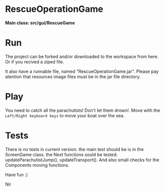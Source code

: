 # RescueOperationGame

<b>Main class: src/gui/RescueGame</b>

# Run
The project can be forked and/or downloaded to the workspace from here. Or if you recived a ziped file.

It also have a runnable file, named "RescueOperationGame.jar".
Please pay atention that resources image files must be in the jar file directory.

# Play
You need to catch all the parachutists! Don't let them drown!.
Move with the `Left/Right keyboard keys` to move your boat over the sea.

# Tests
There is no tests in current version. the main test should be is in the ScreenGame class.
the Next functions sould be tested: updateParachutistJump(), updateTransport().
And also small checks for the Components moving functions.

Have fun :)

Nir
